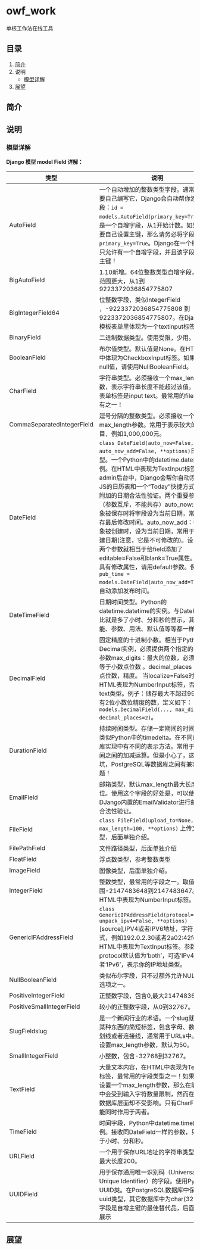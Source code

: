 # owf_work

单核工作法在线工具

## 目录

1. [简介](#简介)
2. 说明
   - [模型详解](#模型详解)
3. [展望](#展望)

## 简介





## 说明



### 模型详解

**Django 模型 model Field 详解：**

| 类型                       | 说明                                                         |
| -------------------------- | ------------------------------------------------------------ |
| AutoField                  | 一个自动增加的整数类型字段。通常你不需要自己编写它，Django会自动帮你添加字段：`id = models.AutoField(primary_key=True)`，这是一个自增字段，从1开始计数。如果你非要自己设置主键，那么请务必将字段设置为`primary_key=True`。Django在一个模型中只允许有一个自增字段，并且该字段必须为主键！ |
| BigAutoField               | 1.10新增。64位整数类型自增字段，数字范围更大，从1到9223372036854775807 |
| BigIntegerField64          | 位整数字段，类似IntegerField ，-9223372036854775808 到9223372036854775807。在Django的模板表单里体现为一个textinput标签。 |
| BinaryField                | 二进制数据类型。使用受限，少用。                             |
| BooleanField               | 布尔值类型。默认值是None。在HTML表单中体现为CheckboxInput标签。如果要接收null值，请使用NullBooleanField。 |
| CharField                  | 字符串类型。必须接收一个max_length参数，表示字符串长度不能超过该值。默认的表单标签是input text。最常用的filed，没有之一！ |
| CommaSeparatedIntegerField | 逗号分隔的整数类型。必须接收一个max_length参数。常用于表示较大的金额数目，例如1,000,000元。 |
| DateField                  | `class DateField(auto_now=False, auto_now_add=False, **options)`日期类型。一个Python中的datetime.date的实例。在HTML中表现为TextInput标签。在admin后台中，Django会帮你自动添加一个JS的日历表和一个“Today”快捷方式，以及附加的日期合法性验证。两个重要参数：（参数互斥，不能共存）auto_now:每当对象被保存时将字段设为当前日期，常用于保存最后修改时间。auto_now_add：每当对象被创建时，设为当前日期，常用于保存创建日期(注意，它是不可修改的)。设置上面两个参数就相当于给field添加了editable=False和blank=True属性。如果想具有修改属性，请用default参数。例子：`pub_time = models.DateField(auto_now_add=True)`，自动添加发布时间。 |
| DateTimeField              | 日期时间类型。Python的datetime.datetime的实例。与DateField相比就是多了小时、分和秒的显示，其它功能、参数、用法、默认值等等都一样。 |
| DecimalField               | 固定精度的十进制小数。相当于Python的Decimal实例，必须提供两个指定的参数！参数max_digits：最大的位数，必须大于或等于小数点位数 。decimal_places：小数点位数，精度。 当localize=False时，它在HTML表现为NumberInput标签，否则是text类型。例子：储存最大不超过999，带有2位小数位精度的数，定义如下：`models.DecimalField(..., max_digits=5, decimal_places=2)`。 |
| DurationField              | 持续时间类型。存储一定期间的时间长度。类似Python中的timedelta。在不同的数据库实现中有不同的表示方法。常用于进行时间之间的加减运算。但是小心了，这里有坑，PostgreSQL等数据库之间有兼容性问题！ |
| EmailField                 | 邮箱类型，默认max_length最大长度254位。使用这个字段的好处是，可以使用DJango内置的EmailValidator进行邮箱地址合法性验证。 |
| FileField                  | `class FileField(upload_to=None, max_length=100, **options)` 上传文件类型，后面单独介绍。 |
| FilePathField              | 文件路径类型，后面单独介绍                                   |
| FloatField                 | 浮点数类型，参考整数类型                                     |
| ImageField                 | 图像类型，后面单独介绍。                                     |
| IntegerField               | 整数类型，最常用的字段之一。取值范围-2147483648到2147483647。在HTML中表现为NumberInput标签。 |
| GenericIPAddressField      | `class GenericIPAddressField(protocol='both', unpack_ipv4=False, **options)` [source],IPV4或者IPV6地址，字符串形式，例如192.0.2.30或者2a02:42fe::4在HTML中表现为TextInput标签。参数protocol默认值为‘both’，可选‘IPv4’或者‘IPv6’，表示你的IP地址类型。 |
| NullBooleanField           | 类似布尔字段，只不过额外允许NULL作为选项之一。               |
| PositiveIntegerField       | 正整数字段，包含0,最大2147483647。                           |
| PositiveSmallIntegerField  | 较小的正整数字段，从0到32767。                               |
| SlugFieldslug              | 是一个新闻行业的术语。一个slug就是一个某种东西的简短标签，包含字母、数字、下划线或者连接线，通常用于URLs中。可以设置max_length参数，默认为50。 |
| SmallIntegerField          | 小整数，包含-32768到32767。                                  |
| TextField                  | 大量文本内容，在HTML中表现为Textarea标签，最常用的字段类型之一！如果你为它设置一个max_length参数，那么在前端页面中会受到输入字符数量限制，然而在模型和数据库层面却不受影响。只有CharField才能同时作用于两者。 |
| TimeField                  | 时间字段，Python中datetime.time的实例。接收同DateField一样的参数，只作用于小时、分和秒。 |
| URLField                   | 一个用于保存URL地址的字符串类型，默认最大长度200。           |
| UUIDField                  | 用于保存通用唯一识别码（Universally Unique Identifier）的字段。使用Python的UUID类。在PostgreSQL数据库中保存为uuid类型，其它数据库中为char(32)。这个字段是自增主键的最佳替代品，后面有例子展示 |













## 展望

